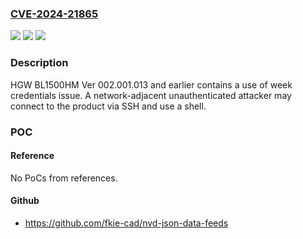 ### [CVE-2024-21865](https://cve.mitre.org/cgi-bin/cvename.cgi?name=CVE-2024-21865)
![](https://img.shields.io/static/v1?label=Product&message=HGW%20BL1500HM&color=blue)
![](https://img.shields.io/static/v1?label=Version&message=%3D%20Ver%20002.001.013%20and%20earlier%20&color=brighgreen)
![](https://img.shields.io/static/v1?label=Vulnerability&message=Use%20of%20weak%20credentials&color=brighgreen)

### Description

HGW BL1500HM Ver 002.001.013 and earlier contains a use of week credentials issue. A network-adjacent unauthenticated attacker may connect to the product via SSH and use a shell.

### POC

#### Reference
No PoCs from references.

#### Github
- https://github.com/fkie-cad/nvd-json-data-feeds

